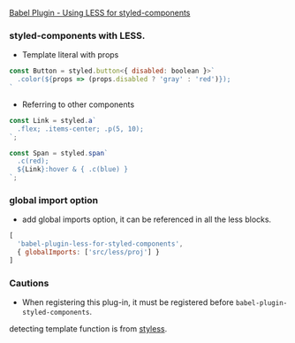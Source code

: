 [Babel Plugin - Using LESS for styled-components](https://www.npmjs.com/package/babel-plugin-less-for-styled-components)

### styled-components with LESS.

- Template literal with props
```javascript
const Button = styled.button<{ disabled: boolean }>`
  .color(${props => (props.disabled ? 'gray' : 'red')});
`
```

- Referring to other components
```javascript
const Link = styled.a`
  .flex; .items-center; .p(5, 10);
`;

const Span = styled.span`
  .c(red);
  ${Link}:hover & { .c(blue) }
`;
```

### global import option
- add global imports option, it can be referenced in all the less blocks.
```javascript
[
  'babel-plugin-less-for-styled-components', 
  { globalImports: ['src/less/proj'] }
]
```

### Cautions
- When registering this plug-in, it must be registered before `babel-plugin-styled-components`.


detecting template function is from [styless](https://github.com/jean343/styless.git).
